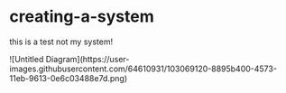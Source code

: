 # creating-a-system
<p> this is a test not my system!</p>
![Untitled Diagram](https://user-images.githubusercontent.com/64610931/103069120-8895b400-4573-11eb-9613-0e6c03488e7d.png)
